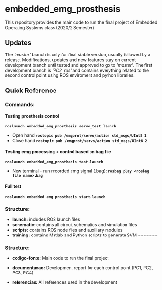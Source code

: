 # embedded_emg_prosthesis

This repository provides the main code to run the final project of Embedded Operating Systems class (2020/2 Semester)

## Updates

The _'master'_ branch is only for final stable version, usually followed by a release. Modifications, updates and new features stay on current development branch until tested and approved to go to _'master'_. The first development branch is _'PC2_ros'_ and contains everything related to the second control point using ROS enviroment and python libraries.

## Quick Reference

### Commands:

#### Testing prosthesis control
**`roslaunch embedded_emg_prosthesis servo_test.launch`**
- Open hand **`rostopic pub /emgprot/servo/action std_msgs/UInt8 1`**
- Close hand **`rostopic pub /emgprot/servo/action std_msgs/UInt8 2`**

#### Testing emg processing + control based on bag file

**`roslaunch embedded_emg_prosthesis test.launch`**
- New terminal - run recorded emg signal (.bag): **`rosbag play <rosbag file name>.bag`**

#### Full test

**`roslaunch embedded_emg_prosthesis start.launch`**

### Structure:

- **launch:** includes ROS launch files
- **schematic:** contains all circuit schematics and simulation files
- **scripts:** contains ROS node files and auxiliary modules
- **training:** contains Matlab and Python scripts to generate SVM
=======
### Structure:

- **codigo-fonte:** Main code to run the final project

- **documentacao:** Development report for each control point (PC1, PC2, PC3, PC4)

- **referencias:** All references used in the development